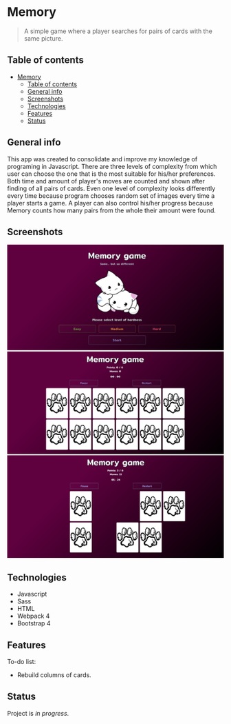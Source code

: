 # Memory
> A simple game where a player searches for pairs of cards with the same picture.

## Table of contents
- [Memory](#memory)
  - [Table of contents](#table-of-contents)
  - [General info](#general-info)
  - [Screenshots](#screenshots)
  - [Technologies](#technologies)
  - [Features](#features)
  - [Status](#status)

## General info
This app was created to consolidate and improve my knowledge of programing in Javascript.
There are three levels of complexity from which user can choose the one that is the most suitable for his/her preferences. Both time and amount of player's moves are counted and shown after finding of all pairs of cards.
Even one level of complexity looks differently every time because program chooses random set of images every time a player starts a game.
A player can also control his/her progress because Memory counts how many pairs from the whole their amount were found.

## Screenshots
<img src="src/screenshots/1.jpg">
<img src="src/screenshots/2.jpg">
<img src="src/screenshots/3.jpg">

## Technologies
* Javascript
* Sass
* HTML
* Webpack 4
* Bootstrap 4

## Features
To-do list:
* Rebuild columns of cards.

## Status
Project is _in progress_.
